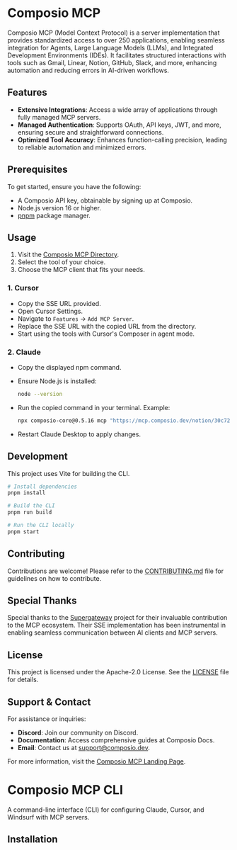 # Composio MCP

Composio MCP (Model Context Protocol) is a server implementation that provides standardized access to over 250 applications, enabling seamless integration for Agents, Large Language Models (LLMs), and Integrated Development Environments (IDEs). It facilitates structured interactions with tools such as Gmail, Linear, Notion, GitHub, Slack, and more, enhancing automation and reducing errors in AI-driven workflows.

## Features
- **Extensive Integrations**: Access a wide array of applications through fully managed MCP servers.
- **Managed Authentication**: Supports OAuth, API keys, JWT, and more, ensuring secure and straightforward connections.
- **Optimized Tool Accuracy**: Enhances function-calling precision, leading to reliable automation and minimized errors.

## Prerequisites

To get started, ensure you have the following:
- A Composio API key, obtainable by signing up at Composio.
- Node.js version 16 or higher.
- [pnpm](https://pnpm.io/) package manager.

## Usage

1. Visit the [Composio MCP Directory](https://mcp.composio.dev).
2. Select the tool of your choice.
3. Choose the MCP client that fits your needs.

### 1. Cursor

- Copy the SSE URL provided.
- Open Cursor Settings.
- Navigate to `Features` → `Add MCP Server`.
- Replace the SSE URL with the copied URL from the directory.
- Start using the tools with Cursor's Composer in agent mode.

### 2. Claude

- Copy the displayed npm command.
- Ensure Node.js is installed:
    
    ```bash
    node --version
    ```
    
- Run the copied command in your terminal. Example:
    
    ```bash
    npx composio-core@0.5.16 mcp "https://mcp.composio.dev/notion/30c7242b-9a14-45d2-bca7-5012dd77fc11" --client claude
    ```
        
- Restart Claude Desktop to apply changes.

## Development

This project uses Vite for building the CLI.

```bash
# Install dependencies
pnpm install

# Build the CLI
pnpm run build

# Run the CLI locally
pnpm start
```

## Contributing

Contributions are welcome! Please refer to the [CONTRIBUTING.md](https://github.com/ComposioHQ/composio-mcp-server/blob/master/CONTRIBUTING.md) file for guidelines on how to contribute.

## Special Thanks

Special thanks to the [Supergateway](https://github.com/supergateway) project for their invaluable contribution to the MCP ecosystem. Their SSE implementation has been instrumental in enabling seamless communication between AI clients and MCP servers.

## License

This project is licensed under the Apache-2.0 License. See the [LICENSE](https://github.com/ComposioHQ/composio-mcp-server/blob/master/LICENSE) file for details.

## Support & Contact

For assistance or inquiries:

- **Discord**: Join our community on Discord.
- **Documentation**: Access comprehensive guides at Composio Docs.
- **Email**: Contact us at support@composio.dev.

For more information, visit the [Composio MCP Landing Page](https://composio.dev/mcp/).

# Composio MCP CLI

A command-line interface (CLI) for configuring Claude, Cursor, and Windsurf with MCP servers.

## Installation
